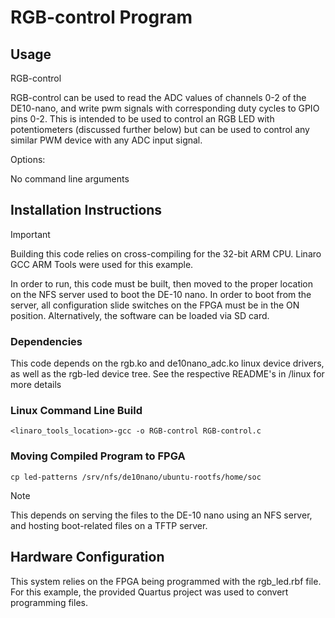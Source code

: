 # RGB-control Program

## Usage
RGB-control

RGB-control can be used to read the ADC values of channels 0-2 of the DE10-nano, and write pwm signals with corresponding duty cycles to GPIO pins 0-2. This is intended to be used to control an RGB LED with potentiometers (discussed further below) but can be used to control any similar PWM device with any ADC input signal.

Options:

   No command line arguments

## Installation Instructions
> [!IMPORTANT]
> Building this code relies on cross-compiling for the 32-bit ARM CPU. Linaro GCC ARM Tools were used for this example.

In order to run, this code must be built, then moved to the proper location on the NFS server used to boot the DE-10 nano. In order to boot from the server, all configuration slide switches on the FPGA must be in the ON position. Alternatively, the software can be loaded via SD card.

### Dependencies
This code depends on the rgb.ko and de10nano_adc.ko linux device drivers, as well as the rgb-led device tree. See the respective README's in \/linux for more details

### Linux Command Line Build
```
<linaro_tools_location>-gcc -o RGB-control RGB-control.c
```
### Moving Compiled Program to FPGA

```
cp led-patterns /srv/nfs/de10nano/ubuntu-rootfs/home/soc
```

>[!NOTE]
> This depends on serving the files to the DE-10 nano using an NFS server, and hosting boot-related files on a TFTP server.

## Hardware Configuration

This system relies on the FPGA being programmed with the rgb_led.rbf file. For this example, the provided Quartus project was used to convert programming files.

